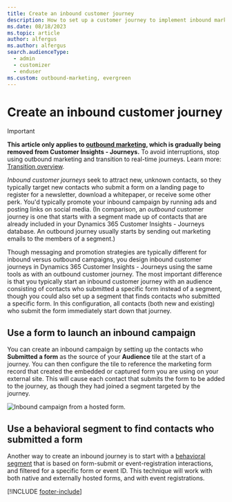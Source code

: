 ```yaml
---
title: Create an inbound customer journey
description: How to set up a customer journey to implement inbound marketing that attracts new contacts to register with your organization in Dynamics 365 Customer Insights - Journeys.
ms.date: 08/18/2023
ms.topic: article
author: alfergus
ms.author: alfergus
search.audienceType: 
  - admin
  - customizer
  - enduser
ms.custom: outbound-marketing, evergreen
---
```


# Create an inbound customer journey

> [!IMPORTANT]
> **This article only applies to [outbound marketing](user-guide.md), which is gradually being removed from Customer Insights - Journeys.** To avoid interruptions, stop using outbound marketing and transition to real-time journeys. Learn more: [Transition overview](transition-overview.md).

*Inbound customer journeys* seek to attract new, unknown contacts, so they typically target new contacts who submit a form on a landing page to register for a newsletter, download a whitepaper, or receive some other perk. You'd typically promote your inbound campaign by running ads and posting links on social media. (In comparison, an *outbound* customer journey is one that starts with a segment made up of contacts that are already included in your Dynamics 365 Customer Insights - Journeys database. An outbound journey usually starts by sending out marketing emails to the members of a segment.)

Though messaging and promotion strategies are typically different for inbound versus outbound campaigns, you design inbound customer journeys in Dynamics 365 Customer Insights - Journeys using the same tools as with an outbound customer journey. The most important difference is that you typically start an inbound customer journey with an audience consisting of contacts who submitted a specific form instead of a segment, though you could also set up a segment that finds contacts who submitted a specific form. In this configuration, all contacts (both new and existing) who submit the form immediately start down that journey.

## Use a form to launch an inbound campaign

You can create an inbound campaign by setting up the contacts who **Submitted a form** as the source of your **Audience** tile at the start of a journey. You can then configure the tile to reference the marketing form record that created the embedded or captured form you are using on your external site. This will cause each contact that submits the form to be added to the journey, as though they had joined a segment targeted by the journey.

![Inbound campaign from a hosted form.](media/create-inbound-select-audience.png "Inbound campaign from a hosted form")

## Use a behavioral segment to find contacts who submitted a form

Another way to create an inbound journey is to start with a [behavioral segment](segments-interaction.md) that is based on form-submit or event-registration interactions, and filtered for a specific form or event ID. This technique will work with both native and externally hosted forms, and with event registrations.

[!INCLUDE [footer-include](./includes/footer-banner.md)]
